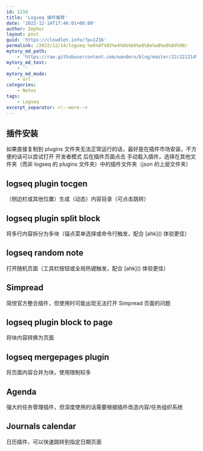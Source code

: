 ```yaml
---
id: 1216
title: 'Logseq 插件推荐'
date: '2022-12-14T17:46:01+08:00'
author: Zephur
layout: post
guid: 'https://cloudlet.info/?p=1216'
permalink: /2022/12/14/logseq-%e6%8f%92%e4%bb%b6%e6%8e%a8%e8%8d%90/
mytory_md_path:
    - 'https://raw.githubusercontent.com/wandero/blog/master/22/221214%20Logseq%20%E6%8F%92%E4%BB%B6%E6%8E%A8%E8%8D%90.md'
mytory_md_text:
    - ''
mytory_md_mode:
    - url
categories:
    - Notes
tags:
    - Logseq
excerpt_separator: <!--more-->
---
```


## 插件安装

如果直接复制到 plugins 文件夹无法正常运行的话，最好是在插件市场安装，不方便的话可以尝试打开 开发者模式 后在插件页面点击 手动载入插件，选择在其他文件夹（而非 logseq 的 plugins 文件夹）中的插件文件夹（json 的上层文件夹）

<!--more-->

## logseq plugin tocgen

（侧边栏或其他位置）生成（动态）内容目录（可点击跳转）

## logseq plugin split block

将多行内容拆分为多块（锚点菜单选择或命令行触发，配合 \[ahk\]() 体验更佳）

## logseq random note

打开随机页面（工具栏按钮或全局热键触发，配合 \[ahk\]() 体验更佳）

## Simpread

简悦官方整合插件，但使用时可能出现无法打开 Simpread 页面的问题

## logseq plugin block to page

将块内容转换为页面

## logseq mergepages plugin

将页面内容合并为块，使用限制较多

## Agenda

强大的任务管理插件，但深度使用的话需要根据插件改造内容/任务组织系统

## Journals calendar

日历插件，可以快速跳转到指定日期页面